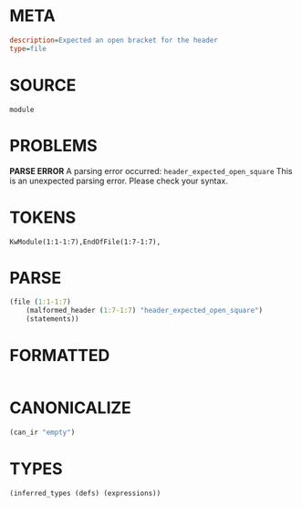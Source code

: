 # META
~~~ini
description=Expected an open bracket for the header
type=file
~~~
# SOURCE
~~~roc
module
~~~
# PROBLEMS
**PARSE ERROR**
A parsing error occurred: `header_expected_open_square`
This is an unexpected parsing error. Please check your syntax.

# TOKENS
~~~zig
KwModule(1:1-1:7),EndOfFile(1:7-1:7),
~~~
# PARSE
~~~clojure
(file (1:1-1:7)
	(malformed_header (1:7-1:7) "header_expected_open_square")
	(statements))
~~~
# FORMATTED
~~~roc

~~~
# CANONICALIZE
~~~clojure
(can_ir "empty")
~~~
# TYPES
~~~clojure
(inferred_types (defs) (expressions))
~~~